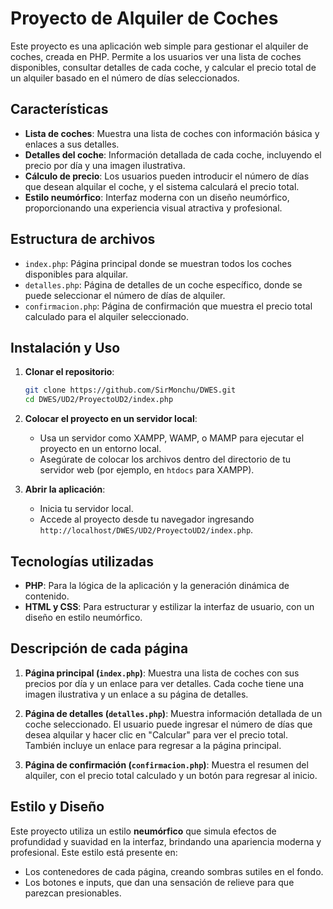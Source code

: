 
# Proyecto de Alquiler de Coches

Este proyecto es una aplicación web simple para gestionar el alquiler de coches, creada en PHP. Permite a los usuarios ver una lista de coches disponibles, consultar detalles de cada coche, y calcular el precio total de un alquiler basado en el número de días seleccionados.

## Características

- **Lista de coches**: Muestra una lista de coches con información básica y enlaces a sus detalles.
- **Detalles del coche**: Información detallada de cada coche, incluyendo el precio por día y una imagen ilustrativa.
- **Cálculo de precio**: Los usuarios pueden introducir el número de días que desean alquilar el coche, y el sistema calculará el precio total.
- **Estilo neumórfico**: Interfaz moderna con un diseño neumórfico, proporcionando una experiencia visual atractiva y profesional.

## Estructura de archivos

- `index.php`: Página principal donde se muestran todos los coches disponibles para alquilar.
- `detalles.php`: Página de detalles de un coche específico, donde se puede seleccionar el número de días de alquiler.
- `confirmacion.php`: Página de confirmación que muestra el precio total calculado para el alquiler seleccionado.

## Instalación y Uso

1. **Clonar el repositorio**:
   ```bash
   git clone https://github.com/SirMonchu/DWES.git
   cd DWES/UD2/ProyectoUD2/index.php
   ```

2. **Colocar el proyecto en un servidor local**:
   - Usa un servidor como XAMPP, WAMP, o MAMP para ejecutar el proyecto en un entorno local.
   - Asegúrate de colocar los archivos dentro del directorio de tu servidor web (por ejemplo, en `htdocs` para XAMPP).

3. **Abrir la aplicación**:
   - Inicia tu servidor local.
   - Accede al proyecto desde tu navegador ingresando `http://localhost/DWES/UD2/ProyectoUD2/index.php`.

## Tecnologías utilizadas

- **PHP**: Para la lógica de la aplicación y la generación dinámica de contenido.
- **HTML y CSS**: Para estructurar y estilizar la interfaz de usuario, con un diseño en estilo neumórfico.
  
## Descripción de cada página

1. **Página principal (`index.php`)**: Muestra una lista de coches con sus precios por día y un enlace para ver detalles. Cada coche tiene una imagen ilustrativa y un enlace a su página de detalles.

2. **Página de detalles (`detalles.php`)**: Muestra información detallada de un coche seleccionado. El usuario puede ingresar el número de días que desea alquilar y hacer clic en "Calcular" para ver el precio total. También incluye un enlace para regresar a la página principal.

3. **Página de confirmación (`confirmacion.php`)**: Muestra el resumen del alquiler, con el precio total calculado y un botón para regresar al inicio.

## Estilo y Diseño

Este proyecto utiliza un estilo **neumórfico** que simula efectos de profundidad y suavidad en la interfaz, brindando una apariencia moderna y profesional. Este estilo está presente en:
- Los contenedores de cada página, creando sombras sutiles en el fondo.
- Los botones e inputs, que dan una sensación de relieve para que parezcan presionables.
